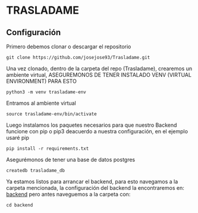 # TRASLADAME

## Configuración
Primero debemos clonar o descargar el repositorio
```
git clone https://github.com/josejose93/Trasladame.git
```

Una vez clonado, dentro de la carpeta del repo (Trasladame), crearemos un ambiente virtual, ASEGUREMONOS DE TENER INSTALADO VENV (VIRTUAL ENVIRONMENT) PARA ESTO

```
python3 -m venv trasladame-env
```
Entramos al ambiente virtual
```
source trasladame-env/bin/activate
```

Luego instalamos los paquetes necesarios para que nuestro Backend funcione con pip o pip3 deacuerdo a nuestra configuración, en el ejemplo usaré pip

```
pip install -r requirements.txt
```

Asegurémonos de tener una base de datos postgres
```
createdb trasladame_db
```

Ya estamos listos para arrancar el backend, para esto navegamos a la carpeta mencionada, la configuración del backend la encontraremos en: [backend](https://github.com/josejose93/Trasladame/tree/main/backend) pero antes naveguemos a la carpeta con:
```
cd backend
```
